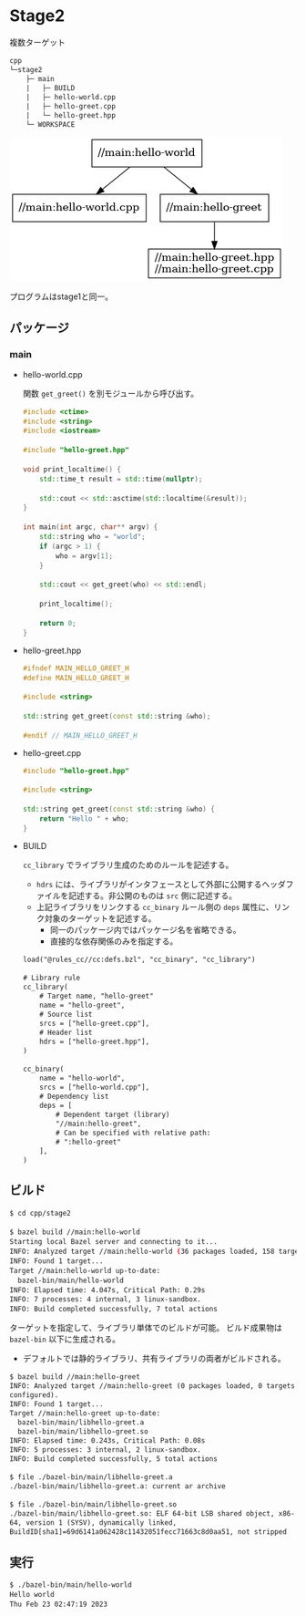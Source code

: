 # Stage2

複数ターゲット

```
cpp
└─stage2
    ├─ main
    |   ├─ BUILD
    |   ├─ hello-world.cpp
    |   ├─ hello-greet.cpp
    |   └─ hello-greet.hpp
    └─ WORKSPACE
```

![hello-world.png](hello-world.png)

プログラムはstage1と同一。

## パッケージ

### main

- hello-world.cpp

  関数 `get_greet()` を別モジュールから呼び出す。

  ```cpp
  #include <ctime>
  #include <string>
  #include <iostream>

  #include "hello-greet.hpp"

  void print_localtime() {
      std::time_t result = std::time(nullptr);

      std::cout << std::asctime(std::localtime(&result));
  }

  int main(int argc, char** argv) {
      std::string who = "world";
      if (argc > 1) {
          who = argv[1];
      }

      std::cout << get_greet(who) << std::endl;

      print_localtime();

      return 0;
  }
  ```

- hello-greet.hpp

  ```cpp
  #ifndef MAIN_HELLO_GREET_H
  #define MAIN_HELLO_GREET_H

  #include <string>

  std::string get_greet(const std::string &who);

  #endif // MAIN_HELLO_GREET_H
  ```

- hello-greet.cpp

  ```cpp
  #include "hello-greet.hpp"

  #include <string>

  std::string get_greet(const std::string &who) {
      return "Hello " + who;
  }
  ```

- BUILD

  `cc_library` でライブラリ生成のためのルールを記述する。

  - `hdrs` には、ライブラリがインタフェースとして外部に公開するヘッダファイルを記述する。非公開のものは `src` 側に記述する。
  - 上記ライブラリをリンクする `cc_binary` ルール側の `deps` 属性に、リンク対象のターゲットを記述する。
    - 同一のパッケージ内ではパッケージ名を省略できる。
    - 直接的な依存関係のみを指定する。

  ```bazel
  load("@rules_cc//cc:defs.bzl", "cc_binary", "cc_library")

  # Library rule
  cc_library(
      # Target name, "hello-greet"
      name = "hello-greet",
      # Source list
      srcs = ["hello-greet.cpp"],
      # Header list
      hdrs = ["hello-greet.hpp"],
  )

  cc_binary(
      name = "hello-world",
      srcs = ["hello-world.cpp"],
      # Dependency list
      deps = [
          # Dependent target (library)
          "//main:hello-greet",
          # Can be specified with relative path:
          # ":hello-greet"
      ],
  )
  ```

## ビルド

```sh
$ cd cpp/stage2

$ bazel build //main:hello-world
Starting local Bazel server and connecting to it...
INFO: Analyzed target //main:hello-world (36 packages loaded, 158 targets configured).
INFO: Found 1 target...
Target //main:hello-world up-to-date:
  bazel-bin/main/hello-world
INFO: Elapsed time: 4.047s, Critical Path: 0.29s
INFO: 7 processes: 4 internal, 3 linux-sandbox.
INFO: Build completed successfully, 7 total actions
```

ターゲットを指定して、ライブラリ単体でのビルドが可能。
ビルド成果物は `bazel-bin` 以下に生成される。
- デフォルトでは静的ライブラリ、共有ライブラリの両者がビルドされる。

```
$ bazel build //main:hello-greet
INFO: Analyzed target //main:hello-greet (0 packages loaded, 0 targets configured).
INFO: Found 1 target...
Target //main:hello-greet up-to-date:
  bazel-bin/main/libhello-greet.a
  bazel-bin/main/libhello-greet.so
INFO: Elapsed time: 0.243s, Critical Path: 0.08s
INFO: 5 processes: 3 internal, 2 linux-sandbox.
INFO: Build completed successfully, 5 total actions

$ file ./bazel-bin/main/libhello-greet.a
./bazel-bin/main/libhello-greet.a: current ar archive

$ file ./bazel-bin/main/libhello-greet.so
./bazel-bin/main/libhello-greet.so: ELF 64-bit LSB shared object, x86-64, version 1 (SYSV), dynamically linked, BuildID[sha1]=69d6141a062428c11432051fecc71663c8d0aa51, not stripped
```

## 実行

```sh
$ ./bazel-bin/main/hello-world
Hello world
Thu Feb 23 02:47:19 2023
```

